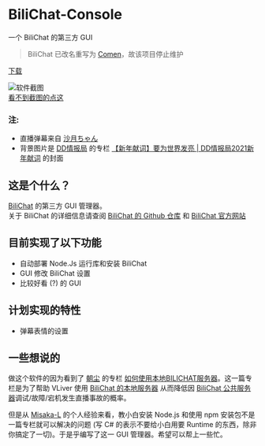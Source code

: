# BiliChat-Console
一个 BiliChat 的第三方 GUI  
> BiliChat 已改名重写为 [Comen](https://github.com/3Shain/Comen)，故该项目停止维护  

[下载](https://github.com/Misaka-L/BiliChat-Console/releases)  

![软件截图](https://cdn.jsdelivr.net/gh/Misaka-L/BiliChat-Console@main/docs/Screenshot.png)  
[看不到截图的点这](https://cdn.jsdelivr.net/gh/Misaka-L/BiliChat-Console@main/docs/Screenshot.png)  
### 注:
- 直播弹幕来自 [沙月ちゃん](https://live.bilibili.com/4767523)
- 背景图片是 [DD情报局](https://space.bilibili.com/473099203) 的专栏 [【新年献词】要为世界发亮 | DD情报局2021新年献词](https://www.bilibili.com/read/cv9089096) 的封面
## 这是个什么？
[BiliChat](https://github.com/3Shain/BiliChat) 的第三方 GUI 管理器。  
关于 BiliChat 的详细信息请查阅 [BiliChat 的 Github 仓库](https://github.com/3Shain/BiliChat) 和 [BiliChat 官方网站](https://bilichat.3shain.com/)
## 目前实现了以下功能
- 自动部署 Node.Js 运行库和安装 BiliChat
- GUI 修改 BiliChat 设置
- 比较好看 (?) 的 GUI
## 计划实现的特性
- 弹幕表情的设置
## 一些想说的
做这个软件的因为看到了 [朝尘](https://space.bilibili.com/4738644) 的专栏 [如何使用本地BILICHAT服务器](https://www.bilibili.com/read/cv9007916)。这一篇专栏是为了帮助 VLiver 使用 [BiliChat 的本地服务器](https://github.com/3Shain/BiliChat#%E6%9C%AC%E5%9C%B0%E9%83%A8%E7%BD%B2%E7%89%88%E4%B8%8B%E8%BD%BD) 从而降低因 [BiliChat 公共服务器](https://bilichat.3shain.com/)调试/故障/宕机发生直播事故的概率。
  
但是从 [Misaka-L](https://github.com/Misaka-L) 的个人经验来看，教小白安装 Node.js 和使用 npm 安装包不是一篇专栏就可以解决的问题 (写 C# 的表示不要给小白用要 Runtime 的东西，除非你搞定了一切)。于是乎编写了这一 GUI 管理器。希望可以帮上一些忙。
